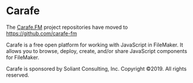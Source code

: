 # Carafe

The [Carafe.FM](https://carafe.fm) project repositories have moved to https://github.com/carafe-fm

Carafe is a free open platform for working with JavaScript in FileMaker. It allows you to browse, deploy, create, and/or share JavaScript components for FileMaker.

Carafe is sponsored by Soliant Consulting, Inc. Copyright ©2019. All rights reserved.
